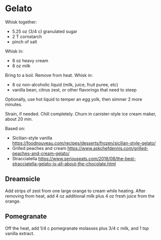 # Gelato

Whisk together:

- 5.25 oz (3/4 c) granulated sugar
- 2 T cornstarch
- pinch of salt

Whisk in:

- 8 oz heavy cream
- 8 oz milk

Bring to a boil.  Remove from heat.  Whisk in:

- 8 oz non-alcoholic liquid (milk, juice, fruit puree, etc)
- vanilla bean, citrus zest, or other flavorings that need to steep

Optionally, use hot liquid to temper an egg yolk, then simmer 2 more minutes.

Strain, if needed.  Chill completely.  Churn in canister-style ice cream maker, about 20 min.

Based on:

- Sicilian-style vanilla <https://foodnouveau.com/recipes/desserts/frozen/sicilian-style-gelato/>
- Grilled peaches and cream <https://www.askchefdennis.com/grilled-peaches-and-cream-gelato/>
- Stracciatella <https://www.seriouseats.com/2018/08/the-best-stracciatella-gelato-is-all-about-the-chocolate.html>

## Dreamsicle

Add strips of zest from one large orange to cream while heating.
After removing from heat, add 4 oz additional milk plus 4 oz fresh juice from the orange.

## Pomegranate

Off the heat, add 1/4 c pomegranate molasses plus 3/4 c milk, and 1 tsp vanilla extract.